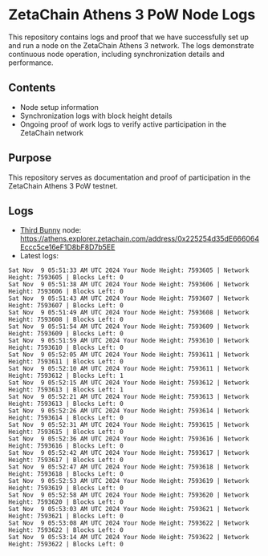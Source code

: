 # ZetaChain Athens 3 PoW Node Logs
This repository contains logs and proof that we have successfully set up and run a node on the ZetaChain Athens 3 network. The logs demonstrate continuous node operation, including synchronization details and performance.

## Contents
- Node setup information
- Synchronization logs with block height details
- Ongoing proof of work logs to verify active participation in the ZetaChain network

## Purpose
This repository serves as documentation and proof of participation in the ZetaChain Athens 3 PoW testnet.

## Logs

- [Third Bunny](https://thirdbunny.xyz/) node: https://athens.explorer.zetachain.com/address/0x225254d35dE666064Eccc5ce16eF1D8bF8D7b5EE
- Latest logs:
```
Sat Nov  9 05:51:33 AM UTC 2024 Your Node Height: 7593605 | Network Height: 7593605 | Blocks Left: 0
Sat Nov  9 05:51:38 AM UTC 2024 Your Node Height: 7593606 | Network Height: 7593606 | Blocks Left: 0
Sat Nov  9 05:51:43 AM UTC 2024 Your Node Height: 7593607 | Network Height: 7593607 | Blocks Left: 0
Sat Nov  9 05:51:49 AM UTC 2024 Your Node Height: 7593608 | Network Height: 7593608 | Blocks Left: 0
Sat Nov  9 05:51:54 AM UTC 2024 Your Node Height: 7593609 | Network Height: 7593609 | Blocks Left: 0
Sat Nov  9 05:51:59 AM UTC 2024 Your Node Height: 7593610 | Network Height: 7593610 | Blocks Left: 0
Sat Nov  9 05:52:05 AM UTC 2024 Your Node Height: 7593611 | Network Height: 7593611 | Blocks Left: 0
Sat Nov  9 05:52:10 AM UTC 2024 Your Node Height: 7593611 | Network Height: 7593612 | Blocks Left: 1
Sat Nov  9 05:52:15 AM UTC 2024 Your Node Height: 7593612 | Network Height: 7593613 | Blocks Left: 1
Sat Nov  9 05:52:21 AM UTC 2024 Your Node Height: 7593613 | Network Height: 7593613 | Blocks Left: 0
Sat Nov  9 05:52:26 AM UTC 2024 Your Node Height: 7593614 | Network Height: 7593614 | Blocks Left: 0
Sat Nov  9 05:52:31 AM UTC 2024 Your Node Height: 7593615 | Network Height: 7593615 | Blocks Left: 0
Sat Nov  9 05:52:36 AM UTC 2024 Your Node Height: 7593616 | Network Height: 7593616 | Blocks Left: 0
Sat Nov  9 05:52:42 AM UTC 2024 Your Node Height: 7593617 | Network Height: 7593617 | Blocks Left: 0
Sat Nov  9 05:52:47 AM UTC 2024 Your Node Height: 7593618 | Network Height: 7593618 | Blocks Left: 0
Sat Nov  9 05:52:53 AM UTC 2024 Your Node Height: 7593619 | Network Height: 7593619 | Blocks Left: 0
Sat Nov  9 05:52:58 AM UTC 2024 Your Node Height: 7593620 | Network Height: 7593620 | Blocks Left: 0
Sat Nov  9 05:53:03 AM UTC 2024 Your Node Height: 7593621 | Network Height: 7593621 | Blocks Left: 0
Sat Nov  9 05:53:08 AM UTC 2024 Your Node Height: 7593622 | Network Height: 7593622 | Blocks Left: 0
Sat Nov  9 05:53:14 AM UTC 2024 Your Node Height: 7593622 | Network Height: 7593622 | Blocks Left: 0
```
